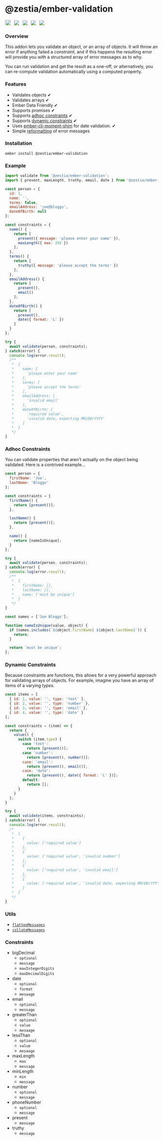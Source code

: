 # @zestia/ember-validation

<a href="https://badge.fury.io/js/%40zestia%2Fember-validation"><img src="https://badge.fury.io/js/%40zestia%2Fember-validation.svg" alt="npm version" height="18"></a> &nbsp; <a href="http://travis-ci.org/zestia/ember-validation"><img src="https://travis-ci.org/zestia/ember-validation.svg?branch=master"></a> &nbsp; <a href="https://david-dm.org/zestia/ember-validation#badge-embed"><img src="https://david-dm.org/zestia/ember-validation.svg"></a> &nbsp; <a href="https://david-dm.org/zestia/ember-validation#dev-badge-embed"><img src="https://david-dm.org/zestia/ember-validation/dev-status.svg"></a> &nbsp; <a href="https://emberobserver.com/addons/@zestia/ember-validation"><img src="https://emberobserver.com/badges/-zestia-ember-validation.svg"></a>

### Overview

This addon lets you validate an object, or an array of objects. It will throw an error if anything failed a _constraint_, and if this happens the resulting error will provide you with a structured array of error messages as to why.

You can run validation and get the result as a one-off, or alternatively, you can re-compute validation automatically using a computed property.

### Features

* Validates objects ✔︎
* Validates arrays ✔︎
* Ember Data Friendly ✔︎
* Supports promises ✔︎
* Supports [adhoc constraints](#adhoc-constraints) ✔︎
* Supports [dynamic constraints](#dynamic-constraints) ✔︎
* Uses [ember-cli-moment-shim](https://github.com/jasonmit/ember-cli-moment-shim) for date validation. ✔︎
* Simple [reformatting](#utils) of error messages

### Installation
```
ember install @zestia/ember-validation
```

### Example

```javascript
import validate from '@zestia/ember-validation';
import { present, maxLength, truthy, email, date } from '@zestia/ember-validation/constraints';

const person = {
  id: 1,
  name: '',
  terms: false,
  emailAddress: 'joe@bloggs',
  dateOfBirth: null
};

const constraints = {
  name() {
    return [
      present({ message: 'please enter your name' }),
      maxLength({ max: 255 })
    ];
  },
  terms() {
    return [
      truthy({ message: 'please accept the terms' })
    ];
  },
  emailAddress() {
    return [
      present(),
      email()
    ];
  },
  dateOfBirth() {
    return [
      present(),
      date({ format: 'L' })
    ]
  }
};

try {
  await validate(person, constraints);
} catch(error) {
  console.log(error.result);
  /**
   *  {
   *    name: [
   *      'please enter your name'
   *    ],
   *    terms: [
   *      'please accept the terms'
   *    ],
   *    emailAddress: [
   *      'invalid email'
   *    ],
   *    dateOfBirth: [
   *      'required value',
   *      'invalid date, expecting MM/DD/YYYY'
   *    ]
   *  }
   */
}
```

### Adhoc Constraints

You can validate properties that aren't actually on the object being validated. Here is a contrived example...

```javascript
const person = {
  firstName: 'Joe',
  lastName: 'Bloggs'
};

const constraints = {
  firstName() {
    return [present()];
  },

  lastName() {
    return [present()];
  },

  name() {
    return [nameIsUnique];
  }
};

try {
  await validate(person, constraints);
} catch(error) {
  console.log(error.result);
  /**
   *  {
   *    firstName: [],
   *    lastName: [],
   *    name: ['must be unique']
   *  }
   */
}

const names = ['Joe Bloggs'];

function nameIsUnique(value, object) {
  if (names.includes(`${object.firstName} ${object.lastName}`)) {
    return;
  }

  return `must be unique`;
};
```

### Dynamic Constraints

Because constraints are functions, this allows for a very powerful approach for validating arrays of objects.
For example, imagine you have an array of items of a varying _types_.

```javascript
const items = [
  { id: 1, value: '', type: 'text' },
  { id: 2, value: '', type: 'number' },
  { id: 3, value: '', type: 'email' },
  { id: 4, value: '', type: 'date' }
];

const constraints = (item) => {
  return {
    value() {
      switch (item.type) {
        case 'text':
          return [present()];
        case 'number':
          return [present(), number()];
        case: 'email':
          return [present(), email()];
        case: 'date':
          return [present(), date({ format: 'L' })];
        default:
          return [];
      }
    }
  };
}

try {
  await validate(items, constraints);
} catch(error) {
  console.log(error.result);
  /*
   *  [
   *    {
   *      value: ['required value']
   *    },
   *    {
   *      value: ['required value', 'invalid number']
   *    },
   *    {
   *      value: ['required value', 'invalid email']
   *    },
   *    {
   *      value: ['required value', 'invalid date, expecting MM/DD/YYYY']
   *    }
   *  ]
   */
}
````

### Utils

* [`flattenMessages`](tests/unit/utils-test.js#L5)
* [`collateMessages`](tests/unit/utils-test.js#L42)

### Constraints

* bigDecimal
  * `optional`
  * `message`
  * `maxIntegerDigits`
  * `maxDecimalDigits`
* date
  * `optional`
  * `format`
  * `mesaage`
* email
  * `optional`
  * `message`
* greaterThan
  * `optional`
  * `value`
  * `mesaage`
* lessThan
  * `optional`
  * `value`
  * `mesaage`
* maxLength
  * `max`
  * `message`
* minLength
  * `min`
  * `message`
* number
  * `optional`
  * `message`
* phoneNumber
  * `optional`
  * `message`
* present
  * `message`
* truthy
  * `message`
